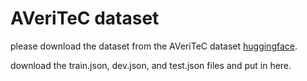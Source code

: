 # AVeriTeC dataset

please download the dataset from the AVeriTeC dataset [huggingface](https://huggingface.co/chenxwh/AVeriTeC/tree/main/data).

download the train.json, dev.json, and test.json files and put in here.
